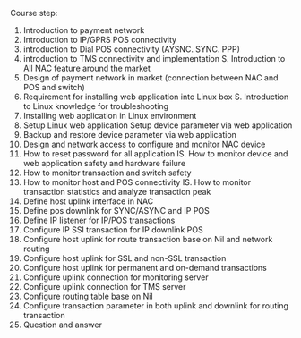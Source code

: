 Course step:

1. Introduction to payment network
2. Introduction to IP/GPRS POS connectivity
3. introduction to Dial POS connectivity (AYSNC. SYNC. PPP)
4. introduction to TMS connectivity and implementation
S. Introduction to All NAC feature around the market
6. Design of payment network in market (connection between NAC and POS and switch)
7. Requirement for installing web application into Linux box
S. Introduction to Linux knowledge for troubleshooting
9. Installing web application in Linux environment
10. Setup Linux web application
Setup device parameter via web application
12. Backup and restore device parameter via web application
13. Design and network access to configure and monitor NAC device
14. How to reset password for all application
IS. How to monitor device and web application safety and hardware failure
16. How to monitor transaction and switch safety
17. How to monitor host and POS connectivity
IS. How to monitor transaction statistics and analyze transaction peak
19. Define host uplink interface in NAC
20. Define pos downlink for SYNC/ASYNC and IP POS
21. Define IP listener for IP/POS transactions
22. Configure IP SSI transaction for IP downlink POS
23. Configure host uplink for route transaction base on Nil and network routing
24. Configure host uplink for SSL and non-SSL transaction
25. Configure host uplink for permanent and on-demand transactions
26. Configure uplink connection for monitoring server
27. Configure uplink connection for TMS server
28. Configure routing table base on Nil
29. Configure transaction parameter in both uplink and downlink for routing transaction
30. Question and answer
